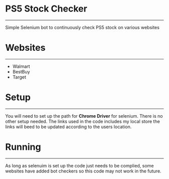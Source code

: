 # PS5 Stock Checker
-------------------------------------------------------------------------
Simple Selenium bot to continuously check PS5 stock on various websites

# Websites
-------------------------------------------------------------------------
- Walmart
- BestBuy 
- Target

# Setup
-------------------------------------------------------------------------
You will need to set up the path for **Chrome Driver** for selenium. There is no other setup needed.
The links used in the code includes my local store the links will beed to be updated according to the users location. 

# Running 
-------------------------------------------------------------------------
As long as selenuim is set up the code just needs to be complied, some websites have added bot checkers so this code may not work in the future.

